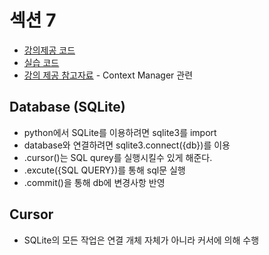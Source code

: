 # 섹션 7

* [강의제공 코드](https://github.com/tecladocode/complete-python-course/tree/master/course_contents/7_second_milestone_project)
* [실습 코드](https://github.com/sw1203/Python_Udemy/tree/master/The%20Complete%20Python%20Course%20Learn%20Python%20by%20Doing/Code/Section%207)
* [강의 제공 참고자료](https://rednafi.github.io/digressions/python/2020/03/26/python-contextmanager.html) - Context Manager 관련

## Database (SQLite)

* python에서 SQLite를 이용하려면 sqlite3를 import
* database와 연결하려면 sqlite3.connect({db})를 이용
* .cursor()는 SQL qurey를 실행시킬수 있게 해준다.
* .excute({SQL QUERY})를 통해 sql문 실행
* .commit()을 통해 db에 변경사항 반영

## Cursor
* SQLite의 모든 작업은 연결 개체 자체가 아니라 커서에 의해 수행

